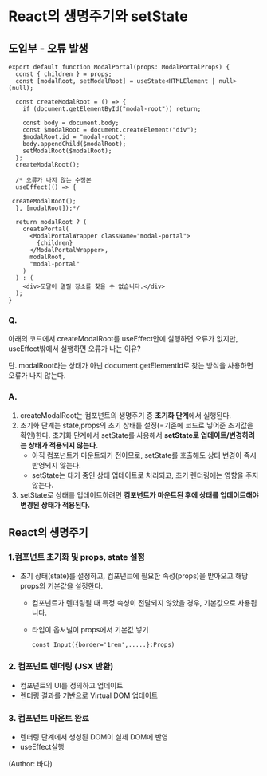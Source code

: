 # React의 생명주기와 setState

## 도입부 - 오류 발생

```tsx
export default function ModalPortal(props: ModalPortalProps) {
  const { children } = props;
  const [modalRoot, setModalRoot] = useState<HTMLElement | null>(null);

  const createModalRoot = () => {
    if (document.getElementById("modal-root")) return;

    const body = document.body;
    const $modalRoot = document.createElement("div");
    $modalRoot.id = "modal-root";
    body.appendChild($modalRoot);
    setModalRoot($modalRoot);
  };
  createModalRoot();

  /* 오류가 나지 않는 수정본
  useEffect(() => {

 createModalRoot();
  }, [modalRoot]);*/

  return modalRoot ? (
    createPortal(
      <ModalPortalWrapper className="modal-portal">
        {children}
      </ModalPortalWrapper>,
      modalRoot,
      "modal-portal"
    )
  ) : (
    <div>모달이 열릴 장소를 찾을 수 없습니다.</div>
  );
}
```

### Q.

아래의 코드에서 createModalRoot를 useEffect안에 실행하면 오류가 없지만,
useEffect밖에서 실행하면 오류가 나는 이유?

단. modalRoot라는 상태가 아닌 document.getElementId로 찾는 방식을 사용하면 오류가 나지 않는다.

### A.

1. createModalRoot는 컴포넌트의 생명주기 중 **초기화 단계**에서 실행된다.
2. 초기화 단계는 state,props의 초기 상태를 설정(=기존에 코드로 넣어준 초기값을 확인)한다. 초기화 단계에서 setState를 사용해서 **setState로 업데이트/변경하려는 상태가 적용되지 않는다.**
   - 아직 컴포넌트가 마운트되기 전이므로, setState를 호출해도 상태 변경이 즉시 반영되지 않는다.
   - setState는 대기 중인 상태 업데이트로 처리되고, 초기 렌더링에는 영향을 주지 않는다.
3. setState로 상태를 업데이트하려면 **컴포넌트가 마운트된 후에 상태를 업데이트해야 변경된 상태가 적용된다.**

## React의 생명주기

### 1.컴포넌트 초기화 및 props, state 설정

- 초기 상태(state)를 설정하고, 컴포넌트에 필요한 속성(props)을 받아오고 해당 props의 기본값을 설정한다.

  - 컴포넌트가 렌더링될 때 특정 속성이 전달되지 않았을 경우, 기본값으로 사용됩니다.
  - 타입이 옵셔널이 props에서 기본값 넣기

    ```tsx
    const Input({border='1rem',.....}:Props)
    ```

### 2. 컴포넌트 렌더링 (JSX 반환)

- 컴포넌트의 UI를 정의하고 업데이트
- 렌더링 결과를 기반으로 Virtual DOM 업데이트

### 3. 컴포넌트 마운트 완료

- 렌더링 단계에서 생성된 DOM이 실제 DOM에 반영
- useEffect실행

(Author: 바다)
